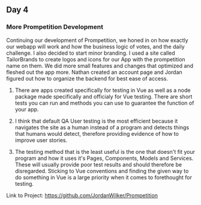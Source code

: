 ## Day 4

### More Prompetition Development

Continuing our development of Prompetition, we honed in on how exactly our webapp will work and how the business logic of votes, and the daily challenge. I also decided to start minor branding. I used a site called TailorBrands to create logos and icons for our App with the prompetition name on them. We did more small features and changes that optimized and fleshed out the app more. Nathan created an account page and Jordan figured out how to organize the backend for best ease of access.

1. There are apps created specifically for testing in Vue as well as a node package made specifically and officialy for Vue testing. There are short tests you can run and methods you can use to guarantee the function of your app.

2. I think that default QA User testing is the most efficient because it navigates the site as a human instead of a program and detects things that humans would detect, therefore providing evidence of how to improve user stories.

3. The testing method that is the least useful is the one that doesn't fit your program and how it uses it's Pages, Components, Models and Services. These will usually provide poor test results and should therefore be disregarded. Sticking to Vue conventions and finding the given way to do something in Vue is a large priority when it comes to forethought for testing.

Link to Project: https://github.com/JordanWilker/Prompetition